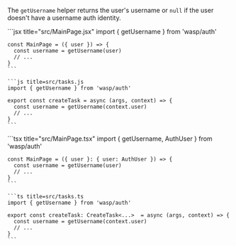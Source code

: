 The `getUsername` helper returns the user's username or `null` if the user doesn't have a username auth identity.

<Tabs groupId="js-ts">
  <TabItem value="js" label="JavaScript">
    ```jsx title="src/MainPage.jsx"
    import { getUsername } from 'wasp/auth'

    const MainPage = ({ user }) => {
      const username = getUsername(user)
      // ...
    }
    ```

    ```js title=src/tasks.js
    import { getUsername } from 'wasp/auth'

    export const createTask = async (args, context) => {
      const username = getUsername(context.user)
      // ...
    }
    ```
  </TabItem>

  <TabItem value="ts" label="TypeScript">
    ```tsx title="src/MainPage.tsx"
    import { getUsername, AuthUser } from 'wasp/auth'

    const MainPage = ({ user }: { user: AuthUser }) => {
      const username = getUsername(user)
      // ...
    }
    ```

    ```ts title=src/tasks.ts
    import { getUsername } from 'wasp/auth'

    export const createTask: CreateTask<...>  = async (args, context) => {
      const username = getUsername(context.user)
      // ...
    }
    ```
  </TabItem>
</Tabs>

